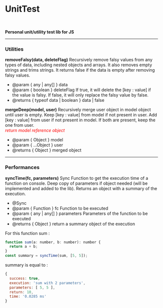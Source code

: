 # UnitTest

<br>

**Personal unit/utility test lib for JS**
<br>
<hr/>

### Utilities

**removeFalsy(data, deleteFlag)**
Recursively remove falsy values from any types of data, including nested objects and arrays. It also removes empty strings and trims strings. It returns false if the data is empty after removing falsy values.

- @param { any | any[] } data
- @param { boolean } deleteFlag If true, it will delete the [key : value] if the value is falsy. If false, it will only replace the falsy value by false.
- @returns { typeof data | boolean } data | false



**mergeDeep(model, user)**
Recursively merge user object in model object until user is empty. Keep [key : value] from model if not present in user. Add [key : value] from user if not present in model. If both are present, keep the one from user. <br>
*<span style="color:red;">return model reference object</span>*

- @param { Object } model
- @param { ...Object } user
- @returns { Object } merged object

<hr/>

### Performances

**syncTime(fc, parameters)**
Sync Function to get the execution time of a function on console. Deep copy of parameters if object needed (will be implemented and added to the lib). Returns an object with a summary of the execution.

- @Sync
- @param { Function } fc Function to be executed
- @param { any | any[] } parameters Parameters of the function to be executed
- @returns { Object } return a summary object of the execution

For this function sum :

```javascript
function sum(a: number, b: number): number {
  return a + b;
}
const summary = syncTime(sum, [5, 5]);
```

summary is equal to :

```javascript
{
  success: true,
  execution: 'sum with 2 parameters',
  parameters: [ 5, 5 ],
  return: 10,
  time: '0.0285 ms'
}
```
